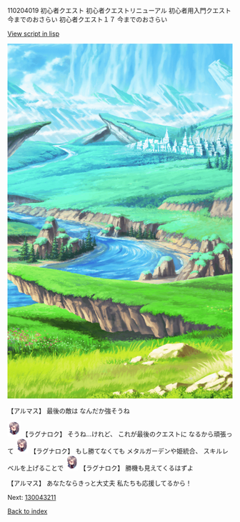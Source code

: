 110204019 初心者クエスト  初心者クエストリニューアル 初心者用入門クエスト 今までのおさらい 初心者クエスト１７ 今までのおさらい

[View script in lisp](../scripts/110204019.txt)

![plain.png](../images/backgrounds/plain.png)

【アルマス】
最後の敵は
なんだか強そうね

<img src="../images/units/103611.png" alt="103611.png" height="34"/>
【ラグナロク】
そうね…けれど、
これが最後のクエストに
なるから頑張って

<img src="../images/units/103611.png" alt="103611.png" height="34"/>
【ラグナロク】
もし勝てなくても
メタルガーデンや姫統合、
スキルレベルを上げることで

<img src="../images/units/103611.png" alt="103611.png" height="34"/>
【ラグナロク】
勝機も見えてくるはずよ

【アルマス】
あなたならきっと大丈夫
私たちも応援してるから！

Next: [130043211](130043211.md)

[Back to index](index.md)
